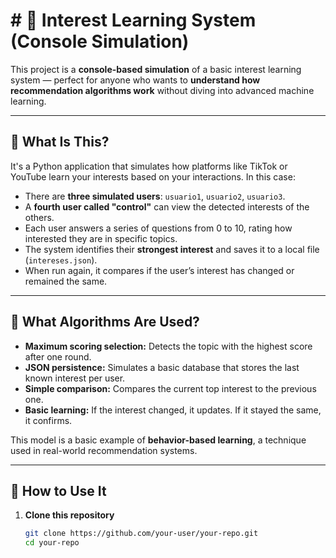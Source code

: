 # # 🎯 Interest Learning System (Console Simulation)

This project is a **console-based simulation** of a basic interest learning system — perfect for anyone who wants to **understand how recommendation algorithms work** without diving into advanced machine learning.

---

## 🧠 What Is This?

It's a Python application that simulates how platforms like TikTok or YouTube learn your interests based on your interactions. In this case:

- There are **three simulated users**: `usuario1`, `usuario2`, `usuario3`.
- A **fourth user called "control"** can view the detected interests of the others.
- Each user answers a series of questions from 0 to 10, rating how interested they are in specific topics.
- The system identifies their **strongest interest** and saves it to a local file (`intereses.json`).
- When run again, it compares if the user’s interest has changed or remained the same.

---

## 🧩 What Algorithms Are Used?

- **Maximum scoring selection:** Detects the topic with the highest score after one round.
- **JSON persistence:** Simulates a basic database that stores the last known interest per user.
- **Simple comparison:** Compares the current top interest to the previous one.
- **Basic learning:** If the interest changed, it updates. If it stayed the same, it confirms.

This model is a basic example of **behavior-based learning**, a technique used in real-world recommendation systems.

---

## 🚀 How to Use It

1. **Clone this repository**
   ```bash
   git clone https://github.com/your-user/your-repo.git
   cd your-repo
